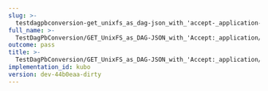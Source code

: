 ```yaml
---
slug: >-
  testdagpbconversion-get_unixfs_as_dag-json_with_'accept-_application-vnd-ipld-dag-json'_converts_to_the_expected_content-type-header_content-type
full_name: >-
  TestDagPbConversion/GET_UnixFS_as_DAG-JSON_with_'Accept:_application/vnd.ipld.dag-json'_converts_to_the_expected_Content-Type/Header_Content-Type
outcome: pass
title: >-
  TestDagPbConversion/GET_UnixFS_as_DAG-JSON_with_'Accept:_application/vnd.ipld.dag-json'_converts_to_the_expected_Content-Type/Header_Content-Type
implementation_id: kubo
version: dev-44b0eaa-dirty
---
```


